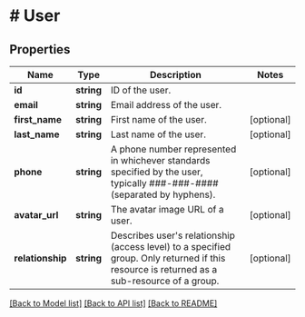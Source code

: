 # # User

## Properties

Name | Type | Description | Notes
------------ | ------------- | ------------- | -------------
**id** | **string** | ID of the user. |
**email** | **string** | Email address of the user. |
**first_name** | **string** | First name of the user. | [optional]
**last_name** | **string** | Last name of the user. | [optional]
**phone** | **string** | A phone number represented in whichever standards specified by the user, typically ###-###-#### (separated by hyphens). | [optional]
**avatar_url** | **string** | The avatar image URL of a user. | [optional]
**relationship** | **string** | Describes user&#39;s relationship (access level) to a specified group. Only returned if this resource is returned as a sub-resource of a group. | [optional]

[[Back to Model list]](../../README.md#models) [[Back to API list]](../../README.md#endpoints) [[Back to README]](../../README.md)
